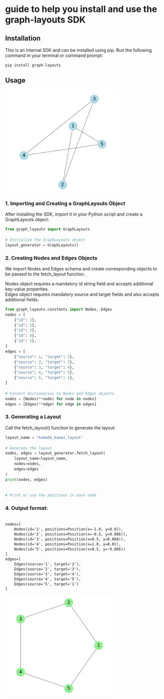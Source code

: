# guide to help you install and use the graph-layouts SDK

## Installation
This is an internal SDK and can be installed using pip. Run the following command in your terminal or command prompt:
```commandline
pip install graph-layouts
```

## Usage
![img.png](img.png)
### 1. Importing and Creating a GraphLayouts Object

After installing the SDK, import it in your Python script and create a GraphLayouts object:
```python
from graph_layouts import GraphLayouts

# Initialize the GraphLayouts object
layout_generator = GraphLayouts()
```

### 2. Creating Nodes and Edges Objects
We import Nodes and Edges schema and create corresponding objects to be passed to the fetch_layout function.

Nodes object requires a mandatory id string field and accepts additional key-value properties.<br> Edges object requires mandatory source and target fields and also accepts additional fields.
```python
from graph_layouts.constants import Nodes, Edges
nodes = [
    {"id": 1},
    {"id": 2},
    {"id": 3},
    {"id": 4},
    {"id": 5},
]
edges = [
    {"source": 1, "target": 2},
    {"source": 2, "target": 3},
    {"source": 3, "target": 4},
    {"source": 4, "target": 5},
    {"source": 5, "target": 1},
]

# Convert dictionaries to Nodes and Edges objects
nodes = [Nodes(**node) for node in nodes]
edges = [Edges(**edge) for edge in edges]
```

### 3. Generating a Layout

Call the fetch_layout() function to generate the layout:
```python
layout_name = "kamada_kawai_layout"

# Generate the layout
nodes, edges = layout_generator.fetch_layout(
    layout_name=layout_name,
    nodes=nodes,
    edges=edges
)
print(nodes, edges)


# Print or use the positions in each node
```



### 4. Output format:
```commandline

nodes=[
    Nodes(id='1', positions=Position(x=-1.0, y=0.0)),
    Nodes(id='2', positions=Position(x=-0.5, y=0.866)),
    Nodes(id='3', positions=Position(x=0.5, y=0.866)),
    Nodes(id='4', positions=Position(x=1.0, y=0.0)),
    Nodes(id='5', positions=Position(x=0.5, y=-0.866))
]
edges=[
    Edges(source='1', target='2'),
    Edges(source='2', target='3'),
    Edges(source='3', target='4'),
    Edges(source='4', target='5'),
    Edges(source='5', target='1')
]
```

![img_1.png](img_1.png)
